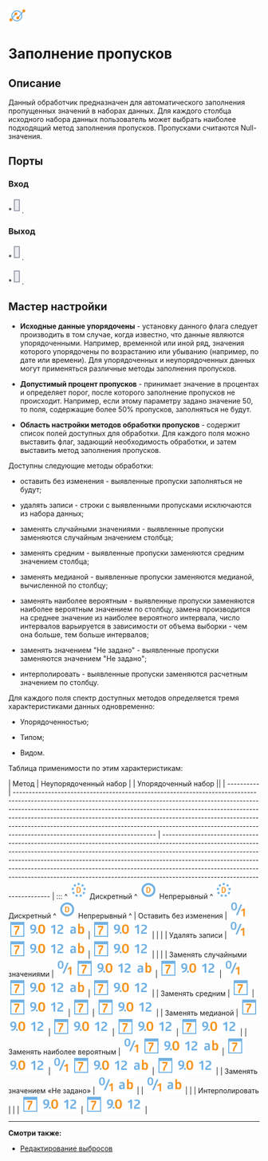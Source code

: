 ![ ](/media/app/icons/component_18/component_default-33.svg)
# Заполнение пропусков

## Описание

Данный обработчик предназначен для автоматического заполнения пропущенных значений в наборах данных.
Для каждого столбца исходного набора данных пользователь может выбрать наиболее подходящий метод заполнения пропусков. Пропусками считаются Null-значения.
## Порты

### Вход

   *![](/media/app/icons/ports/output_table_inactive.svg). 

### Выход

   *![](/media/app/icons/ports/output_table_inactive.svg). 

   *![](/media/app/icons/ports/output_table_inactive.svg). 

## Мастер настройки

*  **Исходные данные упорядочены** - установку данного флага следует производить в том случае, когда известно, что данные являются упорядоченными. Например, временной или иной ряд, значения которого упорядочены по возрастанию или убыванию (например, по дате или времени). Для упорядоченных и неупорядоченных данных могут применяться различные методы заполнения пропусков.


*  **Допустимый процент пропусков** - принимает значение в процентах и определяет порог, после которого заполнение пропусков не происходит. Например, если этому параметру задано значение 50, то поля, содержащие более 50% пропусков, заполняться не будут.


*  **Область настройки методов обработки пропусков** - содержит список полей доступных для обработки. Для каждого поля можно выставить флаг, задающий необходимость обработки, и затем выставить метод заполнения пропусков. 

Доступны следующие методы обработки:

* оставить без изменения - выявленные пропуски заполняться не будут; 

* удалять записи - строки с выявленными пропусками исключаются из набора данных;

* заменять случайными значениями - выявленные пропуски заменяются случайным значением столбца;

* заменять средним - выявленные пропуски заменяются средним значением столбца; 

* заменять медианой - выявленные пропуски заменяются медианой, вычисленной по столбцу;

* заменять наиболее вероятным - выявленные пропуски заменяются наиболее вероятным значением по столбцу, замена производится на среднее значение из наиболее вероятного интервала, число интервалов варьируется в зависимости от объема выборки - чем она больше, тем больше интервалов;  

* заменять значением "Не задано" - выявленные пропуски заменяются значением "Не задано";

* интерполировать - выявленные пропуски заменяются расчетным значением по столбцу.

Для каждого поля спектр доступных методов определяется тремя характеристиками данных одновременно:

*  Упорядоченностью;

*  Типом;

*  Видом.

Таблица применимости по этим характеристикам:

 | Метод                                                                                                                                                                                                                                                                                                                                                                                                                                                                                                                                                                                                                                                                                                                                                                                                                                                                                                                                                              | Неупорядоченный набор                                                                                                                                                                                                                                                                                                                                                                                                        | | Упорядоченный набор                                                                                                                                                                                                                                                                                                                                                                                                          ||
 | ----------                                                                                                                                                                                                                                                                                                                                                                                                                                                                                                                                                                                                                                                                                                                                                                                                                                                                                                                                                              | -------------------------------------------------------------------------------------------------------------------------------------------------------------------------------------------------------------------------------------------------------------------------------------------------------------------------------------------------------------------------------------------------------------------------------------------------- | -------------------------------------------------------------------------------------------------------------------------------------------------------------------------------------------------------------------------------------------------------------------------------------------------------------------------------------------------------------------------------------------------------------------------------------------------
 | :::                             ^ ![](/media/app/icons/datatype_18/datatype_default-09.svg) Дискретный                                                                                                                                                                                                    ^ ![](/media/app/icons/datatype_18/datatype_default-08.svg) Непрерывный                                                                                             ^ ![](/media/app/icons/datatype_18/datatype_default-09.svg) Дискретный                                                                                                                                                                                                    ^ ![](/media/app/icons/datatype_18/datatype_default-08.svg) Непрерывный                                                                                             ^
 | Оставить без изменения                                                                                                                                                                                                                                                                                                                                                                                                                                                                                                                                                                                                                                                                                                                                                                                                                                                                                                                              | ![](/media/app/icons/datatype_18/datatype_default-04.svg) ![](/media/app/icons/datatype_18/datatype_default-05.svg) ![](/media/app/icons/datatype_18/datatype_default-03.svg) ![](/media/app/icons/datatype_18/datatype_default-02.svg) ![](/media/app/icons/datatype_18/datatype_default-01.svg)                                                                                                                                                  | ![](/media/app/icons/datatype_18/datatype_default-05.svg) ![](/media/app/icons/datatype_18/datatype_default-03.svg) ![](/media/app/icons/datatype_18/datatype_default-02.svg)                                                                                                                                                                                                                                                                     |                                                                                                                                                                                                                                                                                                   |                                                                                                                                                                               | 
 | Удалять записи                                                                                                                                                                                                                                                                                                                                                                                                                                                                                                                                                                                                                                                                                                                                                                                                                                                                                                                                             | ![](/media/app/icons/datatype_18/datatype_default-04.svg) ![](/media/app/icons/datatype_18/datatype_default-05.svg) ![](/media/app/icons/datatype_18/datatype_default-03.svg) ![](/media/app/icons/datatype_18/datatype_default-02.svg) ![](/media/app/icons/datatype_18/datatype_default-01.svg)                                                                                                                                                  | ![](/media/app/icons/datatype_18/datatype_default-05.svg) ![](/media/app/icons/datatype_18/datatype_default-03.svg) ![](/media/app/icons/datatype_18/datatype_default-02.svg)                                                                                                                                                                                                                                                                     |                                                                                                                                                                                                                                                                                                   |                                                                                                                                                                               | 
 | Заменять случайными значениями                                                                                                                                                                                                                                                                                                                                                                                                                                                                                                                                                                                                                                                                                                                                                                                                                                                                                                              | ![](/media/app/icons/datatype_18/datatype_default-04.svg) ![](/media/app/icons/datatype_18/datatype_default-05.svg) ![](/media/app/icons/datatype_18/datatype_default-03.svg) ![](/media/app/icons/datatype_18/datatype_default-02.svg) ![](/media/app/icons/datatype_18/datatype_default-01.svg)                                                                                                                                                  | ![](/media/app/icons/datatype_18/datatype_default-05.svg) ![](/media/app/icons/datatype_18/datatype_default-03.svg) ![](/media/app/icons/datatype_18/datatype_default-02.svg)                                                                                                                                                                                                                                                                     | ![](/media/app/icons/datatype_18/datatype_default-04.svg) ![](/media/app/icons/datatype_18/datatype_default-05.svg) ![](/media/app/icons/datatype_18/datatype_default-03.svg) ![](/media/app/icons/datatype_18/datatype_default-02.svg) ![](/media/app/icons/datatype_18/datatype_default-01.svg) | ![](/media/app/icons/datatype_18/datatype_default-05.svg) ![](/media/app/icons/datatype_18/datatype_default-03.svg) ![](/media/app/icons/datatype_18/datatype_default-02.svg) | 
 | Заменять средним                                                                                                                                                                                                                                                                                                                                                                                                                                                                                                                                                                                                                                                                                                                                                                                                                                                                                                                                         | ![](/media/app/icons/datatype_18/datatype_default-05.svg)                                                                                                                                                                                                                                                                                                                                                                                          | ![](/media/app/icons/datatype_18/datatype_default-05.svg) ![](/media/app/icons/datatype_18/datatype_default-03.svg) ![](/media/app/icons/datatype_18/datatype_default-02.svg)                                                                                                                                                                                                                                                                     | ![](/media/app/icons/datatype_18/datatype_default-05.svg)                                                                                                                                                                                                                                         | ![](/media/app/icons/datatype_18/datatype_default-05.svg) ![](/media/app/icons/datatype_18/datatype_default-03.svg) ![](/media/app/icons/datatype_18/datatype_default-02.svg) | 
 | Заменять медианой                                                                                                                                                                                                                                                                                                                                                                                                                                                                                                                                                                                                                                                                                                                                                                                                                                                                                                                                       | ![](/media/app/icons/datatype_18/datatype_default-05.svg) ![](/media/app/icons/datatype_18/datatype_default-03.svg) ![](/media/app/icons/datatype_18/datatype_default-02.svg)                                                                                                                                                                                                                                                                      | ![](/media/app/icons/datatype_18/datatype_default-05.svg) ![](/media/app/icons/datatype_18/datatype_default-03.svg) ![](/media/app/icons/datatype_18/datatype_default-02.svg)                                                                                                                                                                                                                                                                     | ![](/media/app/icons/datatype_18/datatype_default-05.svg) ![](/media/app/icons/datatype_18/datatype_default-03.svg) ![](/media/app/icons/datatype_18/datatype_default-02.svg)                                                                                                                     | ![](/media/app/icons/datatype_18/datatype_default-05.svg) ![](/media/app/icons/datatype_18/datatype_default-03.svg) ![](/media/app/icons/datatype_18/datatype_default-02.svg) | 
 | Заменять наиболее вероятным                                                                                                                                                                                                                                                                                                                                                                                                                                                                                                                                                                                                                                                                                                                                                                                                                                                                                                                    | ![](/media/app/icons/datatype_18/datatype_default-04.svg) ![](/media/app/icons/datatype_18/datatype_default-05.svg) ![](/media/app/icons/datatype_18/datatype_default-03.svg) ![](/media/app/icons/datatype_18/datatype_default-02.svg) ![](/media/app/icons/datatype_18/datatype_default-01.svg)                                                                                                                                                  | ![](/media/app/icons/datatype_18/datatype_default-05.svg) ![](/media/app/icons/datatype_18/datatype_default-03.svg) ![](/media/app/icons/datatype_18/datatype_default-02.svg)                                                                                                                                                                                                                                                                     | ![](/media/app/icons/datatype_18/datatype_default-04.svg) ![](/media/app/icons/datatype_18/datatype_default-05.svg) ![](/media/app/icons/datatype_18/datatype_default-03.svg) ![](/media/app/icons/datatype_18/datatype_default-02.svg) ![](/media/app/icons/datatype_18/datatype_default-01.svg) | ![](/media/app/icons/datatype_18/datatype_default-05.svg) ![](/media/app/icons/datatype_18/datatype_default-03.svg) ![](/media/app/icons/datatype_18/datatype_default-02.svg) | 
 | Заменять значением «Не задано»                                                                                                                                                                                                                                                                                                                                                                                                                                                                                                                                                                                                                                                                                                                                                                                                                                                                                                               | ![](/media/app/icons/datatype_18/datatype_default-04.svg) ![](/media/app/icons/datatype_18/datatype_default-01.svg)                                                                                                                                                                                                                                                                                                                                |                                                                                                                                                                                                                                                                                                                                                                                                                                                   | ![](/media/app/icons/datatype_18/datatype_default-04.svg) ![](/media/app/icons/datatype_18/datatype_default-01.svg)                                                                                                                                                                               |                                                                                                                                                                               | 
 | Интерполировать                                                                                                                                                                                                                                                                                                                                                                                                                                                                                                                                                                                                                                                                                                                                                                                                                                                                                                                                          |                                                                                                                                                                                                                                                                                                                                                                                                                                                    |                                                                                                                                                                                                                                                                                                                                                                                                                                                   | ![](/media/app/icons/datatype_18/datatype_default-05.svg) ![](/media/app/icons/datatype_18/datatype_default-03.svg) ![](/media/app/icons/datatype_18/datatype_default-02.svg)                                                                                                                     | ![](/media/app/icons/datatype_18/datatype_default-05.svg) ![](/media/app/icons/datatype_18/datatype_default-03.svg) ![](/media/app/icons/datatype_18/datatype_default-02.svg) | 


----

**Смотри также:** 

*  [Редактирование выбросов](/app/processors/preprocessing/editing_of_emissions.md)



